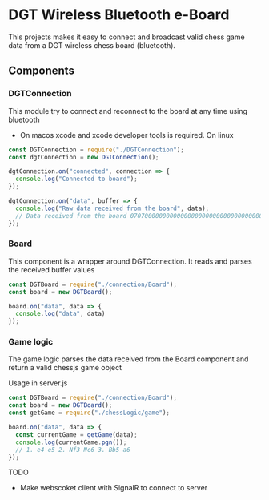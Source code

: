 # DGT Wireless Bluetooth e-Board

This projects makes it easy to connect and broadcast valid chess game data from a DGT wireless chess board (bluetooth).

## Components

### DGTConnection
This module try to connect and reconnect to the board at any time
using bluetooth

 - On macos xcode and xcode developer tools is required. On linux

```js
const DGTConnection = require("./DGTConnection");
const dgtConnection = new DGTConnection();

dgtConnection.on("connected", connection => {
  console.log("Connected to board");
});

dgtConnection.on("data", buffer => {
  console.log("Raw data received from the board", data);
  // Data received from the board 0707000000000000000000000000000000000000000000000000000000000000000001010101010101010203040605040302
});
```

### Board

This component is a wrapper around DGTConnection. It reads and parses the received buffer values

```js
const DGTBoard = require("./connection/Board");
const board = new DGTBoard();

board.on("data", data => {
  console.log("data", data)
});

```

### Game logic

The game logic parses the data received from the Board component and return a valid chessjs game object

Usage in server.js
```js
const DGTBoard = require("./connection/Board");
const board = new DGTBoard();
const getGame = require("./chessLogic/game");

board.on("data", data => {
  const currentGame = getGame(data);
  console.log(currentGame.pgn());
  // 1. e4 e5 2. Nf3 Nc6 3. Bb5 a6
});

```



TODO

- Make webscoket client with SignalR to connect to server